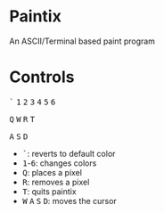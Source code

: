 # Paintix
An ASCII/Terminal based paint program

# Controls

<kbd>`</kbd> <kbd>1</kbd> <kbd>2</kbd> <kbd>3</kbd> <kbd>4</kbd> <kbd>5</kbd> <kbd>6</kbd> 

<kbd>Q</kbd> <kbd>W</kbd> <kbd>R</kbd> <kbd>T</kbd>

<kbd>A</kbd> <kbd>S</kbd> <kbd>D</kbd>


* <kbd>`</kbd>: reverts to default color
* <kbd>1</kbd>-<kbd>6</kbd>: changes colors
* <kbd>Q</kbd>: places a pixel
* <kbd>R</kbd>: removes a pixel
* <kbd>T</kbd>: quits paintix
* <kbd>W</kbd> <kbd>A</kbd> <kbd>S</kbd> <kbd>D</kbd>: moves the cursor
